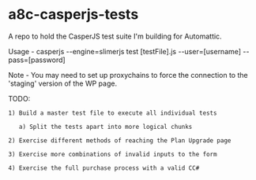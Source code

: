 # a8c-casperjs-tests
A repo to hold the CasperJS test suite I'm building for Automattic.

Usage - casperjs --engine=slimerjs test [testFile].js --user=[username] --pass=[password]

Note - You may need to set up proxychains to force the connection to the 'staging' version of the WP page.

TODO: 

    1) Build a master test file to execute all individual tests

       a) Split the tests apart into more logical chunks

    2) Exercise different methods of reaching the Plan Upgrade page

    3) Exercise more combinations of invalid inputs to the form

    4) Exercise the full purchase process with a valid CC#
